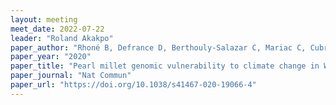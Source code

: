 ```yaml
---
layout: meeting
meet_date: 2022-07-22
leader: "Roland Akakpo"
paper_author: "Rhoné B, Defrance D, Berthouly-Salazar C, Mariac C, Cubry P, Couderc M, Dequincey A, Assoumanne A, Kane NA, Sultan B, Barnaud A, Vigouroux Y "
paper_year: "2020"
paper_title: "Pearl millet genomic vulnerability to climate change in West Africa highlights the need for regional collaboration"
paper_journal: "Nat Commun"
paper_url: "https://doi.org/10.1038/s41467-020-19066-4"
---
```

